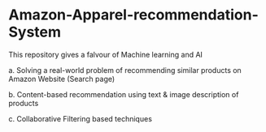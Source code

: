 # Amazon-Apparel-recommendation-System

This repository gives a falvour of Machine learning and AI

a. Solving a real-world problem of recommending similar products on Amazon Website (Search page)

b. Content-based recommendation using text & image description of products

c. Collaborative Filtering based techniques

